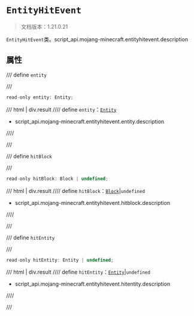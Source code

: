 # `EntityHitEvent`

> 文档版本：1.21.0.21

`EntityHitEvent`类。script_api.mojang-minecraft.entityhitevent.description

## 属性

/// define
`entity`


///

```js
read-only entity: Entity;
```

/// html | div.result
//// define
`entity`：[`Entity`](./entity.md)

- script_api.mojang-minecraft.entityhitevent.entity.description


////

///


/// define
`hitBlock`


///

```js
read-only hitBlock: Block | undefined;
```

/// html | div.result
//// define
`hitBlock`：[`Block`](./block.md)|`undefined`

- script_api.mojang-minecraft.entityhitevent.hitblock.description


////

///


/// define
`hitEntity`


///

```js
read-only hitEntity: Entity | undefined;
```

/// html | div.result
//// define
`hitEntity`：[`Entity`](./entity.md)|`undefined`

- script_api.mojang-minecraft.entityhitevent.hitentity.description


////

///

